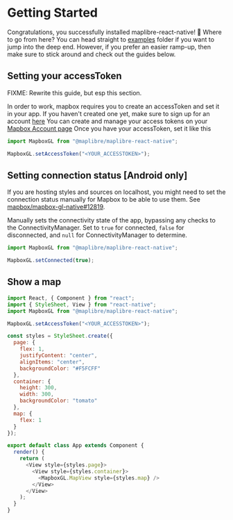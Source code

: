 # Getting Started

Congratulations, you successfully installed maplibre-react-native! 🎉
Where to go from here?
You can head straight to [examples](/example) folder if you want to jump into the deep end.
However, if you prefer an easier ramp-up, then make sure to stick around and check out the guides below.

## Setting your accessToken

FIXME: Rewrite this guide, but esp this section.

In order to work, mapbox requires you to create an accessToken and set it in your app.
If you haven't created one yet, make sure to sign up for an account [here](https://www.mapbox.com/signup/)
You can create and manage your access tokens on your [Mapbox Account page](https://www.mapbox.com/account/)
Once you have your accessToken, set it like this

```js
import MapboxGL from "@maplibre/maplibre-react-native";

MapboxGL.setAccessToken("<YOUR_ACCESSTOKEN>");
```

## Setting connection status [Android only]

If you are hosting styles and sources on localhost, you might need to set the connection status manually for Mapbox to be able to use them. See [mapbox/mapbox-gl-native#12819](https://github.com/mapbox/mapbox-gl-native/issues/12819).

Manually sets the connectivity state of the app, bypassing any checks to the ConnectivityManager. Set to `true` for connected, `false` for disconnected, and `null` for ConnectivityManager to determine.

```js
import MapboxGL from "@maplibre/maplibre-react-native";

MapboxGL.setConnected(true);
```

## Show a map

```js
import React, { Component } from "react";
import { StyleSheet, View } from "react-native";
import MapboxGL from "@maplibre/maplibre-react-native";

MapboxGL.setAccessToken("<YOUR_ACCESSTOKEN>");

const styles = StyleSheet.create({
  page: {
    flex: 1,
    justifyContent: "center",
    alignItems: "center",
    backgroundColor: "#F5FCFF"
  },
  container: {
    height: 300,
    width: 300,
    backgroundColor: "tomato"
  },
  map: {
    flex: 1
  }
});

export default class App extends Component {
  render() {
    return (
      <View style={styles.page}>
        <View style={styles.container}>
          <MapboxGL.MapView style={styles.map} />
        </View>
      </View>
    );
  }
}
```
